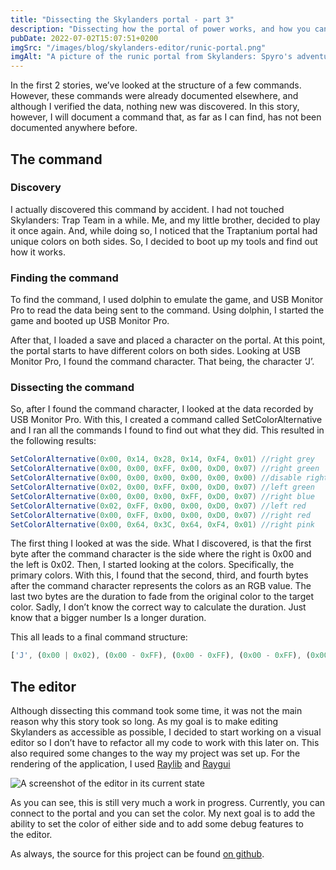 ```yaml
---
title: "Dissecting the Skylanders portal - part 3"
description: "Dissecting how the portal of power works, and how you can play with it too."
pubDate: 2022-07-02T15:07:51+0200
imgSrc: "/images/blog/skylanders-editor/runic-portal.png"
imgAlt: "A picture of the runic portal from Skylanders: Spyro's adventure"
---
```

In the first 2 stories, we’ve looked at the structure of a few commands. However, these commands were already documented elsewhere, and although I verified the data, nothing new was discovered. In this story, however, I will document a command that, as far as I can find, has not been documented anywhere before.

## The command

### Discovery
I actually discovered this command by accident. I had not touched Skylanders: Trap Team in a while. Me, and my little brother, decided to play it once again. And, while doing so, I noticed that the Traptanium portal had unique colors on both sides. So, I decided to boot up my tools and find out how it works.

### Finding the command
To find the command, I used dolphin to emulate the game, and USB Monitor Pro to read the data being sent to the command. Using dolphin, I started the game and booted up USB Monitor Pro.

After that, I loaded a save and placed a character on the portal. At this point, the portal starts to have different colors on both sides. Looking at USB Monitor Pro, I found the command character. That being, the character ‘J’.

### Dissecting the command
So, after I found the command character, I looked at the data recorded by USB Monitor Pro. With this, I created a command called SetColorAlternative and I ran all the commands I found to find out what they did. This resulted in the following results:

```csharp
SetColorAlternative(0x00, 0x14, 0x28, 0x14, 0xF4, 0x01) //right grey
SetColorAlternative(0x00, 0x00, 0xFF, 0x00, 0xD0, 0x07) //right green
SetColorAlternative(0x00, 0x00, 0x00, 0x00, 0x00, 0x00) //disable right side
SetColorAlternative(0x02, 0x00, 0xFF, 0x00, 0xD0, 0x07) //left green
SetColorAlternative(0x00, 0x00, 0x00, 0xFF, 0xD0, 0x07) //right blue
SetColorAlternative(0x02, 0xFF, 0x00, 0x00, 0xD0, 0x07) //left red
SetColorAlternative(0x00, 0xFF, 0x00, 0x00, 0xD0, 0x07) //right red
SetColorAlternative(0x00, 0x64, 0x3C, 0x64, 0xF4, 0x01) //right pink
```

The first thing I looked at was the side. What I discovered, is that the first byte after the command character is the side where the right is 0x00 and the left is 0x02. Then, I started looking at the colors. Specifically, the primary colors. With this, I found that the second, third, and fourth bytes after the command character represents the colors as an RGB value. The last two bytes are the duration to fade from the original color to the target color. Sadly, I don’t know the correct way to calculate the duration. Just know that a bigger number Is a longer duration.

This all leads to a final command structure:

```js
['J', (0x00 | 0x02), (0x00 - 0xFF), (0x00 - 0xFF), (0x00 - 0xFF), (0x00 - 0xFF), (0x00 - 0xFF)]
```

## The editor
Although dissecting this command took some time, it was not the main reason why this story took so long. As my goal is to make editing Skylanders as accessible as possible, I decided to start working on a visual editor so I don’t have to refactor all my code to work with this later on. This also required some changes to the way my project was set up. For the rendering of the application, I used [Raylib](https://github.com/raysan5/raylib) and [Raygui](https://github.com/raysan5/raygui)

![A screenshot of the editor in its current state](/images/blog/skylanders-editor/editor-raylib.png)

As you can see, this is still very much a work in progress. Currently, you can connect to the portal and you can set the color. My next goal is to add the ability to set the color of either side and to add some debug features to the editor.

As always, the source for this project can be found [on github](https://github.com/mandar1jn/SkylandersEditor).